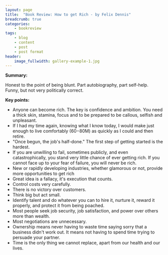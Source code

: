 ```yaml
---
layout: page
title:  "Book Review: How to get Rich - by Felix Dennis"
breadcrumb: true
categories:
    - bookreview
tags:
    - blog
    - content
    - post
    - post format
header:
    image_fullwidth: gallery-example-1.jpg
---
```

**Summary:**

Honest to the point of being blunt. Part autobiography, part self-help. Funny, but not very politically correct.

**Key points:**

- Anyone can become rich. The key is confidence and ambition. You need a thick skin, stamina, focus and to be prepared to be callous, selfish and unpleasant.
- If I had my time again, knowing what I know today, I would make just enough to live comfortably ($60-$80M) as quickly as I could and then retire.
- "Once begun, the job's half-done." The first step of getting started is the hardest.
- If you are unwilling to fail, sometimes publicly, and even catastrophically, you stand very little chance of ever getting rich. If you cannot face up to your fear of failure, you will never be rich.
- New or rapidly developing industries, whether glamorous or not, provide more opportunities to get rich 
- Great idea is a fallacy, it's execution that counts.
- Control costs very carefully.
- There is no victory over customers.
- Think big but act small.
- Identify talent and do whatever you can to hire it, nurture it, reward it properly, and protect it from being poached. 
- Most people seek job security, job satisfaction, and power over others more than wealth.
- Most negotiations are unnecessary. 
- Ownership means never having to waste time saying sorry that a business didn't work out. It means not having to spend time trying to persuade your partner.
- Time is the only thing we cannot replace, apart from our health and our lives. 
